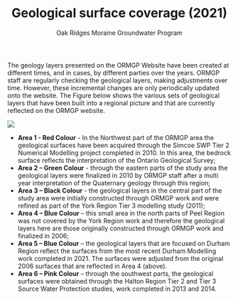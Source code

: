 ﻿---
title: Geological surface coverage (2021)
author: Oak Ridges Moraine Groundwater Program
output: html_document
---


The geology layers presented on the ORMGP Website have been created at different times, and in cases, by different parties over the years.  ORMGP staff are regularly checking the geological layers, making adjustments over time. However, these incremental changes are only periodically updated onto the website. The Figure below shows the various sets of geological layers that have been built into a regional picture and that are currently reflected on the ORMGP website. 

![](fig/geolayers-sourcemap.png)

- **Area 1 - Red Colour** - In the Northwest part of the ORMGP area the geological surfaces have been acquired through the Simcoe SWP Tier 2 Numerical Modelling project completed in 2010. In this area, the bedrock surface reflects the interpretation of the Ontario Geological Survey;
- **Area 2 – Green Colour** - through the eastern parts of the study area the geological layers were finalized in 2010 by ORMGP staff after a multi year interpretation of the Quaternary geology through this region;
- **Area 3 – Black Colour** - the geological layers in the central part of the study area were initially constructed through ORMGP work and were refined as part of the York Region Tier 3 modelling study (2011);
- **Area 4 – Blue Colour** – this small area in the north parts of Peel Region was not covered by the York Region work and therefore the geological layers here are those originally constructed through ORMGP work and finalized in 2006;
- **Area 5 – Blue Colour** – the geological layers that are focused on Durham Region reflect the surfaces from the most recent Durham Modelling work completed in 2021.  The surfaces were adjusted from the original 2006 surfaces that are reflected in Area 4 (above).
- **Area 6 – Pink Colour** – through the southwest parts, the geological surfaces were obtained through the Halton Region Tier 2 and Tier 3 Source Water Protection studies, work completed in 2013 and 2014.